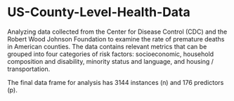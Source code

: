 # US-County-Level-Health-Data
Analyzing data collected from the Center for Disease Control (CDC) and the Robert Wood Johnson Foundation to examine the rate of premature deaths in American counties. The data contains relevant metrics that can be grouped into four categories of risk factors: socioeconomic, household composition and disability, minority status and language, and housing / transportation.

The final data frame for analysis has 3144 instances (n) and 176 predictors (p).
